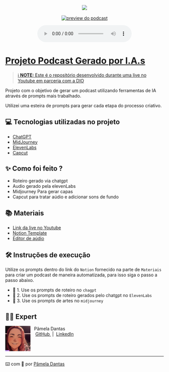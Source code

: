 <p align="center">
<img 
    src="https://github.com/P4mm/prompts-for-podcast-generate-by-ia/blob/main/assets/P4mm-dantas-1--unscreen.gif"
    width="500";

</p>

<p align="center">
<a href="https://spotifyanchor-web.app.link/e/dsSjo4ZlwDb">
    <img 
        src="https://upload.wikimedia.org/wikipedia/commons/2/26/Spotify_logo_with_text.svg" 
        alt="preview do podcast">
</p>
<div align="center">
    <audio src="https://github.com/P4mm/prompts-for-podcast-generate-by-ia/blob/main/podcast1.mp4" controls title="Podcast editado"></audio>
</div>

# Projeto Podcast Gerado por I.A.s


 > ℹ️ **NOTE:** Este é o repositório desenvolvido durante uma live no Youtube em parceria com a [DIO](https://dio.me/curso-chat-gpt-for-devs/AFB07B56E0J8)

Projeto com o objetivo de gerar um podcast utilizando ferramentas de IA através de prompts mais trabalhado.

Utilizei uma esteira de prompts para gerar cada etapa do processo criativo.

## 💻 Tecnologias utilizadas no projeto

- [ChatGPT](https://chat.openai.com/) 
- [MidJourney](https://www.midjourney.com/app/)
- [ElevenLabs](https://beta.elevenlabs.io/)
- [Capcut](https://www.capcut.com/pt-br/)

## ✨ Como foi feito ?

- Roteiro gerado via chatgpt
- Audio gerado pela elevenLabs
- Midjourney Para gerar capas
- Capcut para tratar aúdio e adicionar sons de fundo

## 📚 Materiais

- [Link da live no Youtube](https://www.youtube.com)
- [Notion Template](https://www.notion.so/PAS-Podcast-AI-Studio-351120e4026e45f3a6aca5aefaa4ee12)
- [Editor de aúdio](https://www.capcut.com/editor?from_page=landing_page&__action_from=picture_V%C3%ADdeos%20profissionais%20em%20minutos,%20n%C3%A3o%20em%20horas.)


## 🛠️ Instruções de execução

Utilize os prompts dentro do link do `Notion` fornecido na parte de `Materiais` para criar um podcast de maneira automatizada, para isso siga o passo a passo abaixo.

- 🤖 1. Use os prompts de roteiro no `chagpt`
- 🤖 2. Use os prompts de roteiro gerados pelo chatgpt no  `ElevenLabs`
- 🤖 3. Use os prompts de artes no `midjourney`

## 👨‍💻 Expert

<p>
    <img 
      align=left 
      margin=10 
      width=80 
      src="https://github.com/P4mm/prompts-for-podcast-generate-by-ia/blob/main/assets/IMG_4146.jpg"
    />
    <p>&nbsp&nbsp&nbspPâmela Dantas<br>
    &nbsp&nbsp&nbsp
    <a 
        href="https://github.com/P4mm">
        GitHub
    </a>
    &nbsp;|&nbsp;
    <a 
        href="https://www.linkedin.com/in/pamela-dantas/">
        LinkedIn
    </a>
   </p>
<br/><br/>
<p>

---

⌨️ com 💜 por [Pâmela Dantas](https://github.com/P4mm)
